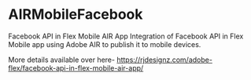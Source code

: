# AIRMobileFacebook
Facebook API in Flex Mobile AIR App
Integration of Facebook API in Flex Mobile app using Adobe AIR to publish it to mobile devices.

More details available over here- https://rjdesignz.com/adobe-flex/facebook-api-in-flex-mobile-air-app/
